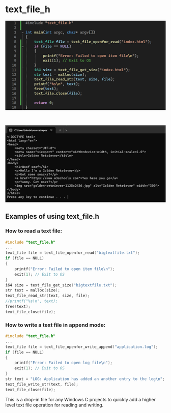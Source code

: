 # text_file_h
![alt text](https://github.com/kimlar/text_file_h/blob/main/text_file-code-example.png "Showing the code")

<br>

![alt text](https://github.com/kimlar/text_file_h/blob/main/text_file-running.png "Showing the code in action")

## Examples of using text_file.h

### How to read a text file:
```c
#include "text_file.h"
...
text_file file = text_file_openfor_read("bigtextfile.txt");
if (file == NULL)
{
	printf("Error: Failed to open item file\n");
	exit(1); // Exit to OS
}
i64 size = text_file_get_size("bigtextfile.txt");
str text = malloc(size);
text_file_read_str(text, size, file);
//printf("%s\n", text);
free(text);
text_file_close(file);
```

### How to write a text file in append mode:
```c
#include "text_file.h"
...
text_file file = text_file_openfor_write_append("application.log");
if (file == NULL)
{
	printf("Error: Failed to open log file\n");
	exit(1); // Exit to OS
}
str text = "LOG: Application has added an another entry to the log\n";
text_file_write_str(text, file);
text_file_close(file);
```

This is a drop-in file for any Windows C projects to quickly add a higher level text file operation for reading and writing.
